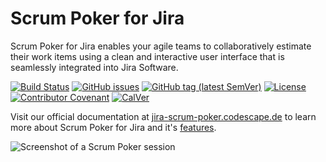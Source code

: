 # Scrum Poker for Jira

Scrum Poker for Jira enables your agile teams to collaboratively estimate their work items using a clean and interactive user interface that is seamlessly integrated into Jira Software.

[![Build Status](https://travis-ci.org/codescape/jira-scrum-poker.svg?branch=main)](https://travis-ci.org/codescape/jira-scrum-poker)
[![GitHub issues](https://img.shields.io/github/issues/codescape/jira-scrum-poker.svg)](https://github.com/codescape/jira-scrum-poker/issues)
[![GitHub tag (latest SemVer)](https://img.shields.io/github/tag/codescape/jira-scrum-poker.svg)](https://github.com/codescape/jira-scrum-poker/releases)
[![License](https://img.shields.io/github/license/codescape/jira-scrum-poker.svg)](license.txt)
[![Contributor Covenant](https://img.shields.io/badge/contributor%20covenant-v2.0%20adopted-ff69b4.svg)](code_of_conduct.md)
[![CalVer](https://img.shields.io/badge/calver-YY.MM.MICRO-22bfda.svg)](https://calver.org/)

Visit our official documentation at [jira-scrum-poker.codescape.de](https://jira-scrum-poker.codescape.de) to learn more about Scrum Poker for Jira and it's [features](https://jira-scrum-poker.codescape.de/features).

![Screenshot of a Scrum Poker session](/docs/images/participate-in-scrum-poker-session-reveal-estimates.png)

